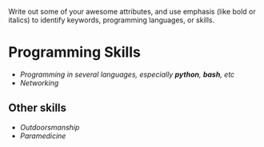 Write out some of your awesome attributes, and use emphasis (like bold or italics) to identify keywords, programming languages, or skills. 

# Programming Skills
- *Programming in several languages, especially __python__, __bash__, etc*
- *Networking*

## Other skills
- *Outdoorsmanship*
- *Paramedicine*
